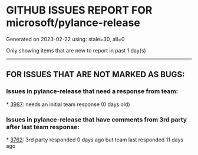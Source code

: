
# GITHUB ISSUES REPORT FOR microsoft/pylance-release


Generated on 2023-02-22 using: stale=30, all=0


Only showing items that are new to report in past 1 day(s)


---

## FOR ISSUES THAT ARE NOT MARKED AS BUGS:


### Issues in pylance-release that need a response from team:


\* [3987](https://github.com/microsoft/pylance-release/issues/3987 "IntelliSense fails to load packages from keras in .venv/lib/python 3.10/site-packages/keras/ also from tensorflow"): needs an initial team response (0 days old)

### Issues in pylance-release that have comments from 3rd party after last team response:


\* [3762](https://github.com/microsoft/pylance-release/issues/3762 "Pylance extension leads to high CPU usage and heat"): 3rd party responded 0 days ago but team last responded 11 days ago
